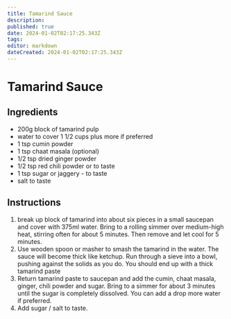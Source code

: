 ```yaml
---
title: Tamarind Sauce
description: 
published: true
date: 2024-01-02T02:17:25.343Z
tags: 
editor: markdown
dateCreated: 2024-01-02T02:17:25.343Z
---
```


# Tamarind Sauce

## Ingredients

* 200g block of tamarind pulp
* water to cover 1 1/2 cups plus more if preferred
* 1 tsp cumin powder
* 1 tsp chaat masala (optional)
* 1/2 tsp dried ginger powder
* 1/2 tsp red chili powder or to taste
* 1 tsp sugar or jaggery - to taste
* salt to taste

## Instructions

1. break up block of tamarind into about six pieces in a small saucepan and cover with 375ml water. Bring to a rolling simmer over medium-high heat, stirring often for about 5 minutes. Then remove and let cool for 5 minutes.
2. Use wooden spoon or masher to smash the tamarind in the water. The sauce will become thick like ketchup. Run through a sieve into a bowl, pushing against the solids as you do. You should end up with a thick tamarind paste
3. Return tamarind paste to saucepan and add the cumin, chaat masala, ginger, chili powder and sugar. Bring to a simmer for about 3 minutes until the sugar is completely dissolved. You can add a drop more water if preferred.
4. Add sugar / salt to taste.
